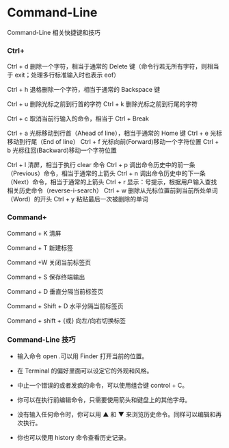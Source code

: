 # Command-Line

Command-Line 相关快捷键和技巧

### Ctrl+

Ctrl + d 删除一个字符，相当于通常的 Delete 键（命令行若无所有字符，则相当于 exit；处理多行标准输入时也表示 eof）

Ctrl + h 退格删除一个字符，相当于通常的 Backspace 键

Ctrl + u 删除光标之前到行首的字符
Ctrl + k 删除光标之前到行尾的字符

Ctrl + c 取消当前行输入的命令，相当于 Ctrl + Break

Ctrl + a 光标移动到行首（Ahead of line），相当于通常的 Home 键
Ctrl + e 光标移动到行尾（End of line）
Ctrl + f 光标向前(Forward)移动一个字符位置
Ctrl + b 光标往回(Backward)移动一个字符位置

Ctrl + l 清屏，相当于执行 clear 命令
Ctrl + p 调出命令历史中的前一条（Previous）命令，相当于通常的上箭头
Ctrl + n 调出命令历史中的下一条（Next）命令，相当于通常的上箭头
Ctrl + r 显示：号提示，根据用户输入查找相关历史命令（reverse-i-search）
Ctrl + w 删除从光标位置前到当前所处单词（Word）的开头
Ctrl + y 粘贴最后一次被删除的单词

### Command+

Command + K 清屏

Command + T 新建标签

Command +W 关闭当前标签页

Command + S 保存终端输出

Command + D 垂直分隔当前标签页

Command + Shift + D 水平分隔当前标签页

Command + shift + {或} 向左/向右切换标签

### Command-Line 技巧

- 输入命令 open .可以用 Finder 打开当前的位置。

- 在 Terminal 的偏好里面可以设定它的外观和风格。

- 中止一个错误的或者发疯的命令，可以使用组合键 control + C。

- 你可以在执行前编辑命令，只需要使用箭头和键盘上的其他字母。

- 没有输入任何命令时，你可以用 ▲ 和 ▼ 来浏览历史命令。同样可以编辑和再次执行。

- 你也可以使用 history 命令查看历史记录。
